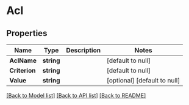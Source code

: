 # Acl

## Properties
Name | Type | Description | Notes
------------ | ------------- | ------------- | -------------
**AclName** | **string** |  | [default to null]
**Criterion** | **string** |  | [default to null]
**Value** | **string** |  | [optional] [default to null]

[[Back to Model list]](../README.md#documentation-for-models) [[Back to API list]](../README.md#documentation-for-api-endpoints) [[Back to README]](../README.md)


